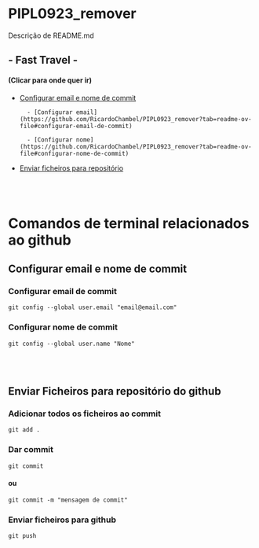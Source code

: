 # PIPL0923_remover

Descrição de README.md

## - Fast Travel -

#### (Clicar para onde quer ir)

- [Configurar email e nome de commit](https://github.com/RicardoChambel/PIPL0923_remover?tab=readme-ov-file#configurar-email-e-nome-de-commit)

        - [Configurar email](https://github.com/RicardoChambel/PIPL0923_remover?tab=readme-ov-file#configurar-email-de-commit)

        - [Configurar nome](https://github.com/RicardoChambel/PIPL0923_remover?tab=readme-ov-file#configurar-nome-de-commit)

- [Enviar ficheiros para repositório](https://github.com/RicardoChambel/PIPL0923_remover?tab=readme-ov-file#enviar-ficheiros-para-reposit%C3%B3rio-do-github)

<br>
<br>

# Comandos de terminal relacionados ao github

## Configurar email e nome de commit

### Configurar email de commit

```
git config --global user.email "email@email.com"
```

### Configurar nome de commit

```
git config --global user.name "Nome"
```

<br>
<br>

## Enviar Ficheiros para repositório do github

### Adicionar todos os ficheiros ao commit

```
git add .
```

### Dar commit

```
git commit
```

#### ou

```
git commit -m "mensagem de commit"
```

### Enviar ficheiros para github

```
git push
```
